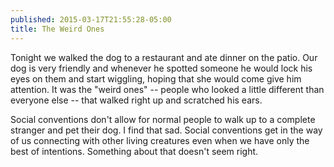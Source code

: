 ```yaml
---
published: 2015-03-17T21:55:28-05:00
title: The Weird Ones
---
```

Tonight we walked the dog to a restaurant and ate dinner on the patio. Our dog is very friendly and whenever he spotted someone he would lock his eyes on them and start wiggling, hoping that she would come give him attention. It was the "weird ones" -- people who looked a little different than everyone else -- that walked right up and scratched his ears.

Social conventions don't allow for normal people to walk up to a complete stranger and pet their dog. I find that sad. Social conventions get in the way of us connecting with other living creatures even when we have only the best of intentions. Something about that doesn't seem right.